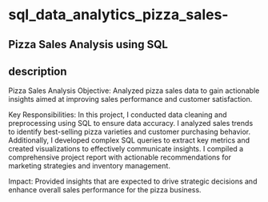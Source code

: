 # sql_data_analytics_pizza_sales-

## Pizza Sales Analysis using SQL

## description
Pizza Sales Analysis
Objective: Analyzed pizza sales data to gain actionable insights aimed at improving sales performance and customer satisfaction.

Key Responsibilities: In this project, I conducted data cleaning and preprocessing using SQL to ensure data accuracy. I analyzed sales trends to identify best-selling pizza varieties and customer purchasing behavior. Additionally, I developed complex SQL queries to extract key metrics and created visualizations to effectively communicate insights. I compiled a comprehensive project report with actionable recommendations for marketing strategies and inventory management.

Impact: Provided insights that are expected to drive strategic decisions and enhance overall sales performance for the pizza business.
